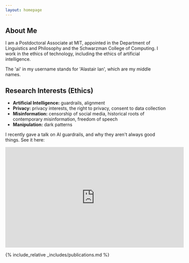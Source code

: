 ```yaml
---
layout: homepage
---
```


## About Me

I am a Postdoctoral Associate at MIT, appointed in the Department of Linguistics and Philosophy and the Schwarzman College of Computing. I work in the ethics of technology, including the ethics of artificial intelligence.

The 'ai' in my username stands for 'Alastair Ian', which are my middle names.

## Research Interests (Ethics)

- **Artificial Intelligence:** guardrails, alignment
- **Privacy:** privacy interests, the right to privacy, consent to data collection
- **Misinformation:** censorship of social media, historical roots of contemporary misinformation, freedom of speech
- **Manipulation:** dark patterns

I recently gave a talk on AI guardrails, and why they aren't always good things. See it here:

<iframe width="560" height="315" src="https://www.youtube.com/embed/Jh3anF3GYXU?si=PATY7jSkf-pw5yII" title="YouTube video player" frameborder="0" allow="accelerometer; autoplay; clipboard-write; encrypted-media; gyroscope; picture-in-picture; web-share" referrerpolicy="strict-origin-when-cross-origin" allowfullscreen></iframe>

{% include_relative _includes/publications.md %}